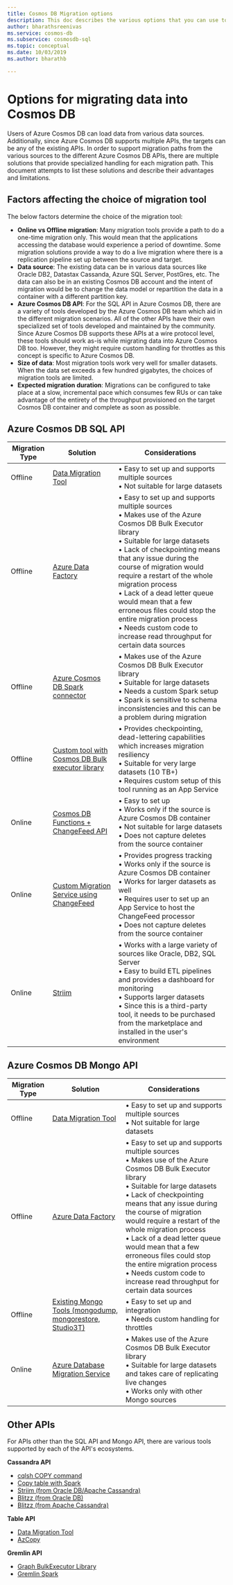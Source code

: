 ```yaml
---
title: Cosmos DB Migration options
description: This doc describes the various options that you can use to migrate data into Cosmos DB
author: bharathsreenivas
ms.service: cosmos-db
ms.subservice: cosmosdb-sql
ms.topic: conceptual
ms.date: 10/03/2019
ms.author: bharathb

---
```

# Options for migrating data into Cosmos DB

Users of Azure Cosmos DB can load data from various data sources. Additionally, since Azure Cosmos DB supports multiple APIs, the targets can be any of the existing APIs. In order to support migration paths from the various sources to the different Azure Cosmos DB APIs, there are multiple solutions that provide specialized handling for each migration path. This document attempts to list these solutions and describe their advantages and limitations.

## Factors affecting the choice of migration tool

The below factors determine the choice of the migration tool:
* **Online vs Offline migration**: Many migration tools provide a path to do a one-time migration only. This would mean that the applications accessing the database would experience a period of downtime. Some migration solutions provide a way to do a live migration where there is a replication pipeline set up between the source and target. 
* **Data source**: The existing data can be in various data sources like Oracle DB2, Datastax Cassanda, Azure SQL Server, PostGres, etc. The data can also be in an existing Cosmos DB account and the intent of migration would be to change the data model or repartition the data in a container with a different partition key.
* **Azure Cosmos DB API**: For the SQL API in Azure Cosmos DB, there are a variety of tools developed by the Azure Cosmos DB team which aid in the different migration scenarios. All of the other APIs have their own specialized set of tools developed and maintained by the community. Since Azure Cosmos DB supports these APIs at a wire protocol level, these tools should work as-is while migrating data into Azure Cosmos DB too. However, they might require custom handling for throttles as this concept is specific to Azure Cosmos DB.
* **Size of data**: Most migration tools work very well for smaller datasets. When the data set exceeds a few hundred gigabytes, the choices of migration tools are limited. 
* **Expected migration duration**: Migrations can be configured to take place at a slow, incremental pace which consumes few RUs or can take advantage of the entirety of the throughput provisioned on the target Cosmos DB container and complete as soon as possible. 

## Azure Cosmos DB SQL API
|**Migration Type**|**Solution**|**Considerations**|
|---------|---------|---------|
|Offline|[Data Migration Tool](https://docs.microsoft.com/azure/cosmos-db/import-data)|&bull; Easy to set up and supports multiple sources <br/>&bull; Not suitable for large datasets|
|Offline|[Azure Data Factory](https://docs.microsoft.com/azure/data-factory/connector-azure-cosmos-db)|&bull; Easy to set up and supports multiple sources <br/>&bull; Makes use of the Azure Cosmos DB Bulk Executor library <br/>&bull; Suitable for large datasets <br/>&bull; Lack of checkpointing means that any issue during the course of migration would require a restart of the whole migration process<br/>&bull; Lack of a dead letter queue would mean that a few erroneous files could stop the entire migration process <br/>&bull; Needs custom code to increase read throughput for certain data sources|
|Offline|[Azure Cosmos DB Spark connector](https://docs.microsoft.com/azure/cosmos-db/spark-connector)|&bull; Makes use of the Azure Cosmos DB Bulk Executor library <br/>&bull; Suitable for large datasets <br/>&bull; Needs a custom Spark setup <br/>&bull; Spark is sensitive to schema inconsistencies and this can be a problem during migration |
|Offline|[Custom tool with Cosmos DB Bulk executor library](https://docs.microsoft.com/azure/cosmos-db/migrate-cosmosdb-data)|&bull; Provides checkpointing, dead-lettering capabilities which increases migration resiliency <br/>&bull; Suitable for very large datasets (10 TB+)  <br/>&bull; Requires custom setup of this tool running as an App Service |
|Online|[Cosmos DB Functions + ChangeFeed API](https://docs.microsoft.com/azure/cosmos-db/change-feed-functions)|&bull; Easy to set up <br/>&bull; Works only if the source is Azure Cosmos DB container <br/>&bull; Not suitable for large datasets <br/>&bull; Does not capture deletes from the source container |
|Online|[Custom Migration Service using ChangeFeed](https://aka.ms/CosmosDBMigrationSample)|&bull; Provides progress tracking <br/>&bull; Works only if the source is Azure Cosmos DB container <br/>&bull; Works for larger datasets as well <br/>&bull; Requires user to set up an App Service to host the ChangeFeed processor <br/>&bull; Does not capture deletes from the source container|
|Online|[Striim](https://docs.microsoft.com/en-us/azure/cosmos-db/cosmosdb-sql-api-migrate-data-striim)|&bull; Works with a large variety of sources like Oracle, DB2, SQL Server <br/>&bull; Easy to build ETL pipelines and provides a dashboard for monitoring <br/>&bull; Supports larger datasets <br/>&bull; Since this is a third-party tool, it needs to be purchased from the marketplace and installed in the user's environment|

## Azure Cosmos DB Mongo API
|**Migration Type**|**Solution**|**Considerations**|
|---------|---------|---------|
|Offline|[Data Migration Tool](https://docs.microsoft.com/azure/cosmos-db/import-data)|&bull; Easy to set up and supports multiple sources <br/>&bull; Not suitable for large datasets|
|Offline|[Azure Data Factory](https://docs.microsoft.com/azure/data-factory/connector-azure-cosmos-db)|&bull; Easy to set up and supports multiple sources <br/>&bull; Makes use of the Azure Cosmos DB Bulk Executor library <br/>&bull; Suitable for large datasets <br/>&bull; Lack of checkpointing means that any issue during the course of migration would require a restart of the whole migration process<br/>&bull; Lack of a dead letter queue would mean that a few erroneous files could stop the entire migration process <br/>&bull; Needs custom code to increase read throughput for certain data sources|
|Offline|[Existing Mongo Tools (mongodump, mongorestore, Studio3T)](https://azure.microsoft.com/resources/videos/using-mongodb-tools-with-azure-cosmos-db/)|&bull; Easy to set up and integration <br/>&bull; Needs custom handling for throttles|
|Online|[Azure Database Migration Service](https://docs.microsoft.com/azure/dms/tutorial-mongodb-cosmos-db-online)|&bull; Makes use of the Azure Cosmos DB Bulk Executor library <br/>&bull; Suitable for large datasets and takes care of replicating live changes <br/>&bull; Works only with other Mongo sources|


## Other APIs
For APIs other than the SQL API and Mongo API, there are various tools supported by each of the API's ecosystems. 

**Cassandra API**
* [cqlsh COPY command](https://docs.microsoft.com/azure/cosmos-db/cassandra-import-data#migrate-data-using-cqlsh-copy-command)
* [Copy table with Spark](https://docs.microsoft.com/azure/cosmos-db/cassandra-import-data#migrate-data-using-spark) 
* [Striim (from Oracle DB/Apache Cassandra)](https://docs.microsoft.com/azure/cosmos-db/cosmosdb-cassandra-api-migrate-data-striim)
* [Blitzz (from Oracle DB)](https://docs.microsoft.com/azure/cosmos-db/oracle-migrate-cosmos-db-blitzz)
* [Blitzz (from Apache Cassandra)](https://docs.microsoft.com/azure/cosmos-db/cassandra-migrate-cosmos-db-blitzz)

**Table API** 
* [Data Migration Tool](https://docs.microsoft.com/azure/cosmos-db/table-import#data-migration-tool)
* [AzCopy](https://docs.microsoft.com/azure/cosmos-db/table-import#migrate-data-by-using-azcopy)

**Gremlin API**
* [Graph BulkExecutor Library](https://docs.microsoft.com/azure/cosmos-db/bulk-executor-graph-dotnet)
* [Gremlin Spark](https://github.com/Azure/azure-cosmosdb-spark/blob/2.4/samples/graphframes/main.scala) 
